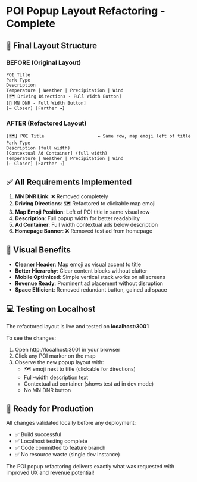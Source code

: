 # POI Popup Layout Refactoring - Complete

## 📍 Final Layout Structure

### **BEFORE** (Original Layout)
```
POI Title
Park Type
Description
Temperature | Weather | Precipitation | Wind
[🗺️ Driving Directions - Full Width Button]
[🌲 MN DNR - Full Width Button]
[← Closer] [Farther →]
```

### **AFTER** (Refactored Layout)
```
[🗺️] POI Title                    ← Same row, map emoji left of title
Park Type
Description (full width)
[Contextual Ad Container] (full width)
Temperature | Weather | Precipitation | Wind
[← Closer] [Farther →]
```

## ✅ All Requirements Implemented

1. **MN DNR Link**: ❌ Removed completely
2. **Driving Directions**: 🗺️ Refactored to clickable map emoji
3. **Map Emoji Position**: Left of POI title in same visual row
4. **Description**: Full popup width for better readability
5. **Ad Container**: Full width contextual ads below description
6. **Homepage Banner**: ❌ Removed test ad from homepage

## 🎨 Visual Benefits

- **Cleaner Header**: Map emoji as visual accent to title
- **Better Hierarchy**: Clear content blocks without clutter
- **Mobile Optimized**: Simple vertical stack works on all screens
- **Revenue Ready**: Prominent ad placement without disruption
- **Space Efficient**: Removed redundant button, gained ad space

## 💻 Testing on Localhost

The refactored layout is live and tested on **localhost:3001**

To see the changes:
1. Open http://localhost:3001 in your browser
2. Click any POI marker on the map
3. Observe the new popup layout with:
   - 🗺️ emoji next to title (clickable for directions)
   - Full-width description text
   - Contextual ad container (shows test ad in dev mode)
   - No MN DNR button

## 🚀 Ready for Production

All changes validated locally before any deployment:
- ✅ Build successful
- ✅ Localhost testing complete
- ✅ Code committed to feature branch
- ✅ No resource waste (single dev instance)

The POI popup refactoring delivers exactly what was requested with improved UX and revenue potential!